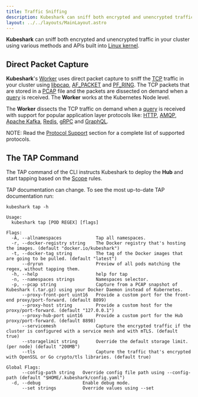 ```yaml
---
title: Traffic Sniffing
description: Kubeshark can sniff both encrypted and unencrypted traffic in your cluster using various methods and APIs built into the Linux kernel
layout: ../../layouts/MainLayout.astro
---
```


**Kubeshark** can sniff both encrypted and unencrypted traffic in your cluster using various methods and APIs built into [Linux kernel](https://www.kernel.org/).

## Direct Packet Capture


**Kubeshark**'s [Worker](/en/worker) uses direct packet capture to sniff the [TCP](https://en.wikipedia.org/wiki/Transmission_Control_Protocol) traffic in your cluster using [libpcap](https://www.tcpdump.org/), [AF_PACKET](https://man7.org/linux/man-pages/man7/packet.7.html) and [PF_RING](https://www.ntop.org/products/packet-capture/pf_ring/). The TCP packets that are stored in a [PCAP](https://datatracker.ietf.org/doc/id/draft-gharris-opsawg-pcap-00.html) file and the packets are dissected on demand when a [query](/en/querying) is received. The **Worker** works at the Kubernetes Node level.

The **Worker** dissects the TCP traffic on demand when a [query](/en/querying) is received with support for popular application layer protocols like: [HTTP](https://datatracker.ietf.org/doc/html/rfc2616), [AMQP](https://www.rabbitmq.com/amqp-0-9-1-reference.html), [Apache Kafka](https://kafka.apache.org/protocol), [Redis](https://redis.io/topics/protocol), [gRPC](https://grpc.github.io/grpc/core/md_doc__p_r_o_t_o_c_o_l-_h_t_t_p2.html) and [GraphQL](https://graphql.org/learn/serving-over-http/).

NOTE: Read the [Protocol Support](/en/protocols) section for a complete list of supported protocols.

## The TAP Command

The TAP command of the CLI instructs Kubeshark to deploy the **Hub** and start tapping based on the [Scope](/en/scope) rules.

TAP documentation can change. To see the most up-to-date TAP documentation run:

```shell
kubeshark tap -h
```

```shell
Usage:
  kubeshark tap [POD REGEX] [flags]

Flags:
  -A, --allnamespaces             Tap all namespaces.
  -r, --docker-registry string    The Docker registry that's hosting the images. (default "docker.io/kubeshark")
  -t, --docker-tag string         The tag of the Docker images that are going to be pulled. (default "latest")
      --dryrun                    Preview of all pods matching the regex, without tapping them.
  -h, --help                      help for tap
  -n, --namespaces strings        Namespaces selector.
  -p, --pcap string               Capture from a PCAP snapshot of Kubeshark (.tar.gz) using your Docker Daemon instead of Kubernetes.
      --proxy-front-port uint16   Provide a custom port for the front-end proxy/port-forward. (default 8899)
      --proxy-host string         Provide a custom host for the proxy/port-forward. (default "127.0.0.1")
      --proxy-hub-port uint16     Provide a custom port for the Hub proxy/port-forward. (default 8898)
      --servicemesh               Capture the encrypted traffic if the cluster is configured with a service mesh and with mTLS. (default true)
      --storagelimit string       Override the default storage limit. (per node) (default "200MB")
      --tls                       Capture the traffic that's encrypted with OpenSSL or Go crypto/tls libraries. (default true)

Global Flags:
      --config-path string   Override config file path using --config-path (default "$HOME/.kubeshark/config.yaml")
  -d, --debug                Enable debug mode.
      --set strings          Override values using --set
```
